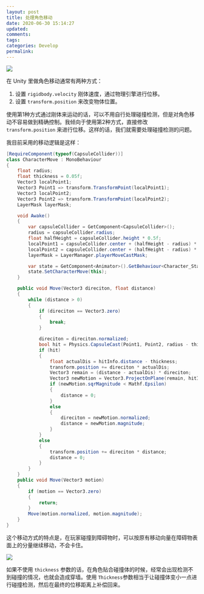 ```yaml
---
layout: post
title: 处理角色移动
date: 2020-06-30 15:14:27
updated:
comments:
tags:
categories: Develop
permalink:
---
```


![](/2020/06/30/处理角色移动/character_move.svg)

<!-- more -->

在 Unity 里做角色移动通常有两种方式：

1. 设置 `rigidbody.velocity` 刚体速度，通过物理引擎进行位移。
2. 设置 `transform.position` 来改变物体位置。

使用第1种方式通过刚体来运动的话，可以不用自行处理碰撞检测，但是对角色移动不容易做到精确控制。我倾向于使用第2种方式，直接修改 `transform.position` 来进行位移。这样的话，我们就需要处理碰撞检测的问题。

我目前采用的移动逻辑是这样：

```cs
[RequireComponent(typeof(CapsuleCollider))]
class CharacterMove : MonoBehaviour
{
    float radius;
    float thickness = 0.05f;
    Vector3 localPoint1;
    Vector3 Point1 => transform.TransformPoint(localPoint1);
    Vector3 localPoint2;
    Vector3 Point2 => transform.TransformPoint(localPoint2);
    LayerMask layerMask;

    void Awake()
    {
        var capsuleCollider = GetComponent<CapsuleCollider>();
        radius = capsuleCollider.radius;
        float halfHeight = capsuleCollider.height * 0.5f;
        localPoint1 = capsuleCollider.center + (halfHeight - radius) * Vector3.up;
        localPoint2 = capsuleCollider.center + (halfHeight - radius) * Vector3.down;
        layerMask = LayerManager.playerMoveCastMask;

        var state = GetComponent<Animator>().GetBehaviour<Character_State_Wander>();
        state.SetCharacterMove(this);
    }

    public void Move(Vector3 direciton, float distance)
    {
        while (distance > 0)
        {
            if (direciton == Vector3.zero)
            {
                break;
            }

            direciton = direciton.normalized;
            bool hit = Physics.CapsuleCast(Point1, Point2, radius - thickness, direciton, out RaycastHit hitInfo, distance + thickness, layerMask);
            if (hit)
            {
                float actualDis = hitInfo.distance - thickness;
                transform.position += direciton * actualDis;
                Vector3 remain = (distance - actualDis) * direciton;
                Vector3 newMotion = Vector3.ProjectOnPlane(remain, hitInfo.normal);
                if (newMotion.sqrMagnitude < Mathf.Epsilon)
                {
                    distance = 0;
                }
                else
                {
                    direciton = newMotion.normalized;
                    distance = newMotion.magnitude;
                }
            }
            else
            {
                transform.position += direciton * distance;
                distance = 0;
            }
        }
    }
    public void Move(Vector3 motion)
    {
        if (motion == Vector3.zero)
        {
            return;
        }
        Move(motion.normalized, motion.magnitude);
    }
}
```

这个移动方式的特点是，在玩家碰撞到障碍物时，可以按原有移动向量在障碍物表面上的分量继续移动，不会卡住。

![](/2020/06/30/处理角色移动/character_move.svg)

如果不使用  `thickness` 参数的话，在角色贴合碰撞体的时候，经常会出现检测不到碰撞的情况，也就会造成穿墙。使用 `Thickness`参数相当于让碰撞体变小一点进行碰撞检测，然后在最终的位移距离上补偿回来。

